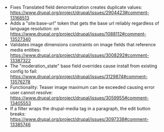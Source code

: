 - Fixes Translated field denormalization creates duplicate values: https://www.drupal.org/project/drupal/issues/2904423#comment-13168513
- Adds a "site:base-url" token that gets the base url reliably regardless of language resolution: on https://www.drupal.org/project/drupal/issues/1088112#comment-13527340  
- Validates image dimensions constraints on image fields that reference media entities: https://www.drupal.org/project/drupal/issues/3008292#comment-13387322
- The "moderation_state" base field overrides cause install from existing config to fail: https://www.drupal.org/project/drupal/issues/3129874#comment-13576278
- Functionality: Teaser image maximum can be exceeded causing error user cannot resolve: https://www.drupal.org/project/drupal/issues/3059955#comment-13405553
- If a filter wraps the drupal-media tag in a paragraph, the edit button breaks: https://www.drupal.org/project/drupal/issues/3097338#comment-13385746
